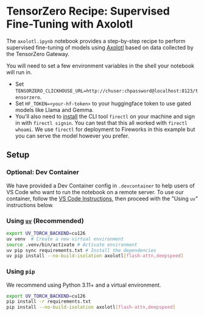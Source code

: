 # TensorZero Recipe: Supervised Fine-Tuning with Axolotl

The `axolotl.ipynb` notebook provides a step-by-step recipe to perform supervised fine-tuning of models using [Axolotl](https://axolotl.ai/#learnmore) based on data collected by the TensorZero Gateway.

You will need to set a few environment variables in the shell your notebook will run in.
- Set `TENSORZERO_CLICKHOUSE_URL=http://chuser:chpassword@localhost:8123/tensorzero`.
- Set `HF_TOKEN=<your-hf-token>` to your huggingface token to use gated models like Llama and Gemma.
- You'll also need to [install](https://docs.fireworks.ai/tools-sdks/firectl/firectl) the CLI tool `firectl` on your machine and sign in with `firectl signin`. You can test that this all worked with `firectl whoami`. We use `firectl` for deployment to Fireworks in this example but you can serve the model however you prefer.

## Setup

### Optional: Dev Container

We have provided a Dev Container config in `.devcontainer` to help users of VS Code who want to run the notebook on a remote server.
To use our container, follow the [VS Code Instructions](https://code.visualstudio.com/docs/devcontainers/containers#_open-a-folder-on-a-remote-ssh-host-in-a-container), then proceed with the "Using `uv`" instructions below.

### Using [`uv`](https://github.com/astral-sh/uv) (Recommended)

```bash
export UV_TORCH_BACKEND=cu126
uv venv  # Create a new virtual environment
source .venv/bin/activate # Activate environment
uv pip sync requirements.txt # Install the dependencies
uv pip install --no-build-isolation axolotl[flash-attn,deepspeed]
```

### Using `pip`

We recommend using Python 3.11+ and a virtual environment.

```bash
export UV_TORCH_BACKEND=cu126
pip install -r requirements.txt
pip install --no-build-isolation axolotl[flash-attn,deepspeed]
```
